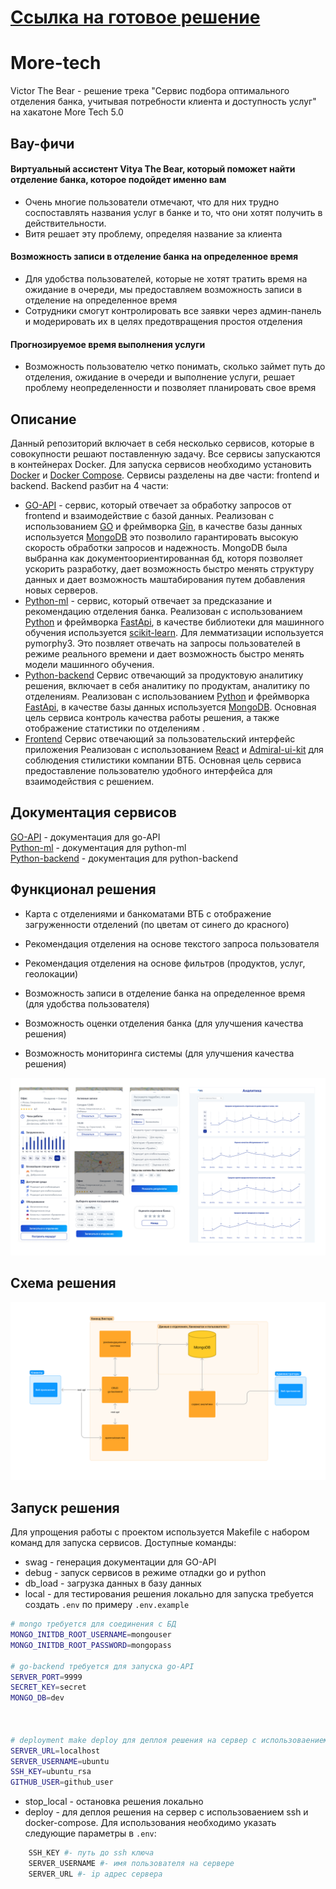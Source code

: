 # [Ссылка на готовое решение](http://larek.itatmisis.ru)

# More-tech

Victor The Bear - решение трека "Сервис подбора оптимального отделения банка, учитывая потребности клиента и доступность услуг" на хакатоне More Tech 5.0

## Вау-фичи

#### Виртуальный ассистент Vitya The Bear, который поможет найти отделение банка, которое подойдет именно вам
- Очень многие пользователи отмечают, что для них трудно соспоставлять названия услуг в банке и то, что они хотят получить в действительности. 
- Витя решает эту проблему, определяя название за клиента

#### Возможность записи в отделение банка на определенное время
- Для удобства пользователей, которые не хотят тратить время на ожидание в очереди, мы предоставляем возможность записи в отделение на определенное время
- Сотрудники смогут контролировать все заявки через админ-панель и модерировать их в целях предотвращения простоя отделения

#### Прогнозируемое время выполнения услуги
- Возможность пользователю четко понимать, сколько займет путь до отделения, ожидание в очереди и выполнение услуги, решает проблему неопределенности и позволяет планировать свое время

## Описание

Данный репозиторий включает в себя несколько сервисов, которые в совокупности решают поставленную задачу. Все сервисы запускаются в контейнерах Docker. Для запуска сервисов необходимо установить [Docker](https://docs.docker.com/engine/install/) и [Docker Compose](https://docs.docker.com/compose/). Сервисы разделены на две части: frontend и backend. Backend разбит на 4 части:

-   [GO-API](https://github.com/EgorTarasov/more-tech/tree/main/go-backend) - сервис, который отвечает за обработку запросов от frontend и взаимодействие с базой данных. Реализован с использованием [GO](https://go.dev/) и фреймворка [Gin](https://github.com/gin-gonic/gin), в качестве базы данных используется [MongoDB](https://www.mongodb.com/) это позволило гарантировать высокую скорость обработки запросов и надежность. MongoDB была выбранна как документоориентированная бд, которя позволяет ускорить разработку, дает возможность быстро менять структуру данных и дает возможность маштабирования путем добавления новых серверов.
-   [Python-ml](https://github.com/EgorTarasov/more-tech/tree/main/python) - сервис, который отвечает за предсказание и рекомендацию отделения банка. Реализован с использованием [Python](https://www.python.org/) и фреймворка [FastApi](https://github.com/tiangolo/fastapi), в качестве библиотеки для машинного обучения используется [scikit-learn](https://scikit-learn.org/stable/). Для лемматизации используется pymorphy3. Это позвляет отвечать на запросы пользователей в режиме реального времени и дает возможность быстро менять модели машинного обучения.
-   [Python-backend](https://github.com/EgorTarasov/more-tech/tree/main/python-backend) Сервис отвечающий за продуктовую аналитику решения, включает в себя аналитику по продуктам, аналитику по отделениям. Реализован с использованием [Python](https://www.python.org/) и фреймворка [FastApi](https://github.com/tiangolo/fastapi), в качестве базы данных используется [MongoDB](https://www.mongodb.com/). Основная цель сервиса контроль качества работы решения, а также отображение статистики по отделениям .
-   [Frontend](https://github.com/EgorTarasov/more-tech/tree/main/frontend) Сервис отвечающий за пользовательский интерфейс приложения Реализован с использованием [React](https://reactjs.org/) и [Admiral-ui-kit](https://github.com/AdmiralDS) для соблюдения стилистики компании ВТБ. Основная цель сервиса предоставление пользователю удобного интерфейса для взаимодействия с решением.

## Документация сервисов

[GO-API](http://larek.itatmisis.ru:9999/swagger/index.html) - документация для go-API  
[Python-ml](http://larek.itatmisis.ru:8000/docs) - документация для python-ml  
[Python-backend](http://larek.itatmisis.ru:8001/docs) - документация для python-backend

## Функционал решения

-   Карта с отделениями и банкоматами ВТБ с отображение загруженности отделений (по цветам от синего до красного)
    
-   Рекомендация отделения на основе текстого запроса пользователя
-   Рекомендация отделения на основе фильтров (продуктов, услуг, геолокации)  
-   Возможность записи в отделение банка на определенное время (для удобства пользователя)  
-   Возможность оценки отделения банка (для улучшения качества решения)
-   Возможность мониторинга системы (для улучшения качества решения)


![Функционал решения](images/Frame%20145.png)

## Схема решения

![Схема решения](images/structure.png)


## Запуск решения

Для упрощения работы с проектом используется Makefile с набором команд для запуска сервисов. Доступные команды:

-   swag - генерация документации для GO-API
-   debug - запуск сервисов в режиме отладки go и python
-   db_load - загрузка данных в базу данных
-   local - для тестирования решения локально для запуска требуется создать `.env` по примеру `.env.example`

```sh
# mongo требуется для соединения с БД
MONGO_INITDB_ROOT_USERNAME=mongouser
MONGO_INITDB_ROOT_PASSWORD=mongopass

# go-backend требуется для запуска go-API
SERVER_PORT=9999
SECRET_KEY=secret
MONGO_DB=dev



# deployment make deploy для деплоя решения на сервер с использоваением ssh и docker-compose
SERVER_URL=localhost
SERVER_USERNAME=ubuntu
SSH_KEY=ubuntu_rsa
GITHUB_USER=github_user


```

-   stop_local - остановка решения локально
-   deploy - для деплоя решения на сервер с использоваением ssh и docker-compose. Для использования необходимо указать следующие параметры в `.env`:

```sh
    SSH_KEY #- путь до ssh ключа
    SERVER_USERNAME #- имя пользователя на сервере
    SERVER_URL #- ip адрес сервера
```